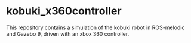 # kobuki_x360controller
This repository contains a simulation of the kobuki robot in ROS-melodic and Gazebo 9, driven with an xbox 360 controller.
